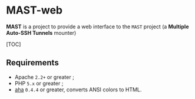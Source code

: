 # MAST-web

**MAST** is a project to provide a web interface to the `MAST` project (a __Multiple Auto-SSH Tunnels__ mounter)

[TOC]

## Requirements

* Apache `2.2+` or greater ;
* PHP `5.x` or greater ;
* [aha](https://github.com/theZiz/aha) `0.4.4` or greater, converts ANSI colors to HTML.